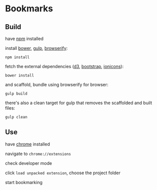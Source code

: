 # Bookmarks

## Build

have [npm][1] installed

install [bower][a], [gulp][b], [browserify][c]:

```
npm install
```

fetch the external dependencies ([d3][2], [bootstrap][3], [ionicons][4]):

```
bower install
```

and scaffold, bundle using browserify for browser:
```
gulp build
```

there's also a clean target for gulp that removes the scaffolded and built files:
```
gulp clean
```

## Use

have [chrome][5] installed

navigate to `chrome://extensions`

check developer mode

click `load unpacked extension`, choose the project folder

start bookmarking

[1]: https://www.npmjs.com/
[2]: https://d3js.org/
[3]: http://getbootstrap.com/
[4]: http://ionicons.com/
[5]: https://www.google.com/chrome/browser/desktop/index.html
[a]: https://bower.io/
[b]: http://gulpjs.com/
[c]: http://browserify.org/